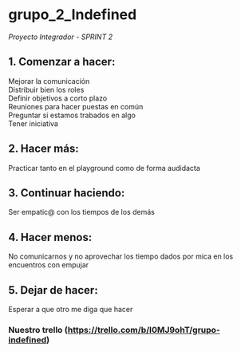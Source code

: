 # grupo_2_Indefined
*Proyecto Integrador - SPRINT 2*

## 1. Comenzar a hacer:
Mejorar la comunicación<br> 
Distribuir bien los roles<br> 
Definir objetivos a corto plazo<br> 
Reuniones para hacer puestas en común<br> 
Preguntar si estamos trabados en algo<br> 
Tener iniciativa<br> 

## 2. Hacer más:
Practicar tanto en el playground como de forma audidacta<br> 

## 3. Continuar haciendo:
Ser empatic@ con los tiempos de los demás<br> 

## 4. Hacer menos:
No comunicarnos y no aprovechar los tiempo dados por mica en los <br> 
encuentros con empujar

## 5. Dejar de hacer:
Esperar a que otro me diga que hacer<br> 

### Nuestro trello (https://trello.com/b/I0MJ9ohT/grupo-indefined) <br>
